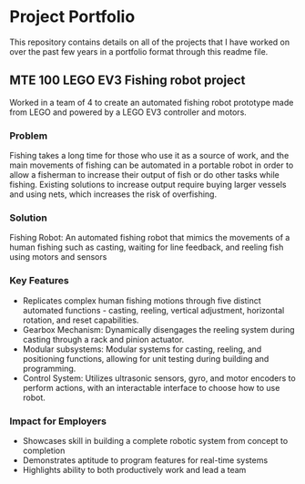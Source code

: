# Project Portfolio
This repository contains details on all of the projects that I have worked on over the past few years in a portfolio format through this readme file.

## MTE 100 LEGO EV3 Fishing robot project

Worked in a team of 4 to create an automated fishing robot prototype made from LEGO and powered by a LEGO EV3 controller and motors. 
### Problem 
Fishing takes a long time for those who use it as a source of work, and the main movements of fishing can be automated in a portable robot in order to allow a fisherman to increase their output of fish or do other tasks while fishing.
Existing solutions to increase output require buying larger vessels and using nets, which increases the risk of overfishing.

### Solution

Fishing Robot: An automated fishing robot that mimics the movements of a human fishing such as casting, waiting for line feedback, and reeling fish using motors and sensors

### Key Features

- Replicates complex human fishing motions through five distinct automated functions - casting, reeling, vertical adjustment, horizontal rotation, and reset capabilities.
- Gearbox Mechanism: Dynamically disengages the reeling system during casting through a rack and pinion actuator.
- Modular subsystems: Modular systems for casting, reeling, and positioning functions, allowing for unit testing during building and programming.
- Control System: Utilizes ultrasonic sensors, gyro, and motor encoders to perform actions, with an interactable interface to choose how to use robot. 
  
### Impact for Employers

- Showcases skill in building a complete robotic system from concept to completion
- Demonstrates aptitude to program features for real-time systems
- Highlights ability to both productively work and lead a team 

